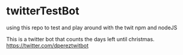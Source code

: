 # twitterTestBot
using this repo to test and play around with the twit npm and nodeJS 

This is a twitter bot that counts the days left until christmas. 
https://twitter.com/dpereztwitbot
